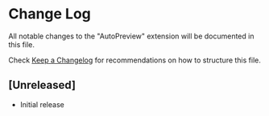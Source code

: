 # Change Log

All notable changes to the "AutoPreview" extension will be documented in this file.

Check [Keep a Changelog](http://keepachangelog.com/) for recommendations on how to structure this file.

## [Unreleased]

- Initial release